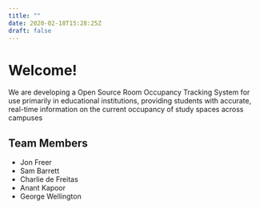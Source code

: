 ```yaml
---
title: ""
date: 2020-02-18T15:28:25Z
draft: false 
---
```


# Welcome! 

We are developing a Open Source Room Occupancy Tracking System for use primarily in educational institutions, providing students with accurate, real-time information on the current occupancy of study spaces across campuses

## Team Members

- Jon Freer 
- Sam Barrett
- Charlie de Freitas
- Anant Kapoor
- George Wellington

